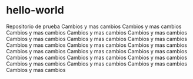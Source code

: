 # hello-world
Repositorio de prueba
Cambios y mas cambios Cambios y mas cambios Cambios y mas cambios Cambios y mas cambios Cambios y mas cambios Cambios y mas cambios Cambios y mas cambios Cambios y mas cambios Cambios y mas cambios Cambios y mas cambios Cambios y mas cambios Cambios y mas cambios Cambios y mas cambios Cambios y mas cambios Cambios y mas cambios Cambios y mas cambios Cambios y mas cambios Cambios y mas cambios Cambios y mas cambios Cambios y mas cambios Cambios y mas cambios 

